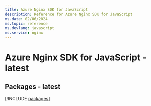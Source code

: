 ```yaml
---
title: Azure Nginx SDK for JavaScript
description: Reference for Azure Nginx SDK for JavaScript
ms.date: 02/06/2024
ms.topic: reference
ms.devlang: javascript
ms.service: nginx
---
```

# Azure Nginx SDK for JavaScript - latest
## Packages - latest
[!INCLUDE [packages](nginx-index.md)]